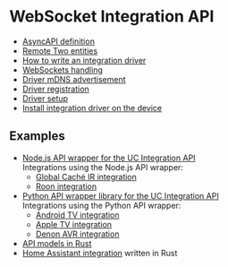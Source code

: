 # WebSocket Integration API

- [AsyncAPI definition](https://unfoldedcircle.github.io/core-api/integration/)
- [Remote Two entities](../entities/README.md)
- [How to write an integration driver](write-integration-driver.md)
- [WebSockets handling](websocket.md)
- [Driver mDNS advertisement](driver-advertisement.md)
- [Driver registration](driver-registration.md)
- [Driver setup](driver-setup.md)
- [Install integration driver on the device](driver-installation.md)

## Examples

- [Node.js API wrapper for the UC Integration API](https://github.com/unfoldedcircle/integration-node-library)  
  Integrations using the Node.js API wrapper:
  - [Global Caché IR integration](https://github.com/unfoldedcircle/integration-globalcache)
  - [Roon integration](https://github.com/unfoldedcircle/integration-roon)
- [Python API wrapper library for the UC Integration API](https://github.com/unfoldedcircle/integration-python-library)  
  Integrations using the Python API wrapper:
    - [Android TV integration](https://github.com/unfoldedcircle/integration-androidtv)
    - [Apple TV integration](https://github.com/unfoldedcircle/integration-appletv)
    - [Denon AVR integration](https://github.com/unfoldedcircle/integration-denonavr)
- [API models in Rust](https://github.com/unfoldedcircle/api-model-rs)
- [Home Assistant integration](https://github.com/unfoldedcircle/integration-home-assistant) written in Rust
